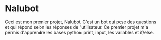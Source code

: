 # Nalubot
Ceci est mon premier projet, Nalubot. C'est un bot qui pose des questions et qui répond selon les réponses de l'utilisateur. Ce premier projet m'a pérmis d'apprendre les bases python: print, input, les variables et if/else.
